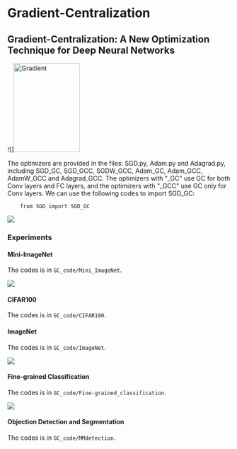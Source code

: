 # Gradient-Centralization

## Gradient-Centralization: A New Optimization Technique for Deep Neural Networks

![]<img src="https://github.com/Yonghongwei/Gradient-Centralization/blob/master/fig/gradient.png" width="150" height="200" alt="Gradient"/>



The optimizers are provided in the files: SGD.py, Adam.py and Adagrad.py, including SGD_GC, SGD_GCC, SGDW_GCC, Adam_GC, Adam_GCC, AdamW_GCC and Adagrad_GCC. The optimizers with "_GC" use GC for both Conv layers and FC layers, and the optimizers with "_GCC" use GC only for Conv layers. We can use the following codes to import SGD_GC:

        from SGD import SGD_GC  


![](https://github.com/Yonghongwei/Gradient-Centralization/blob/master/fig/projected_Grad.png)


### Experiments
#### Mini-ImageNet
The codes is in `GC_code/Mini_ImageNet`.

![](https://github.com/Yonghongwei/Gradient-Centralization/blob/master/fig/miniIN_largeBN.png)


#### CIFAR100
The codes is in `GC_code/CIFAR100`.

#### ImageNet
The codes is in `GC_code/ImageNet`.

![](https://github.com/Yonghongwei/Gradient-Centralization/blob/master/fig/Imagnet_r50GN2.png)


#### Fine-grained Classification
The codes is in `GC_code/Fine-grained_classification`.

![](https://github.com/Yonghongwei/Gradient-Centralization/blob/master/fig/fine_grid2_c.png)


#### Objection Detection and Segmentation
The codes is in `GC_code/MMdetection`.



